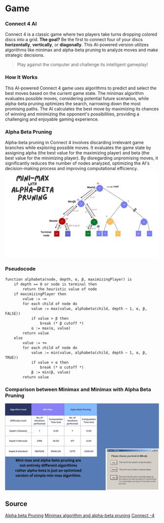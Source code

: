 # Game
### Connect 4 AI 

Connect 4 is a classic game where two players take turns dropping colored discs into a grid. **The goal?** Be the first to connect four of your discs **horizontally**, **vertically**, or **diagonally**. This AI-powered version utilizes algorithms like minimax and alpha-beta pruning to analyze moves and make strategic decisions. 
> Play against the computer and challenge its intelligent gameplay!

### How It Works

This AI-powered Connect 4 game uses algorithms to predict and select the best moves based on the current game state. The minimax algorithm evaluates possible moves, considering potential future scenarios, while alpha-beta pruning optimizes the search, narrowing down the most promising paths. The AI calculates the best move by maximizing its chances of winning and minimizing the opponent's possibilities, providing a challenging and enjoyable gaming experience.


### Alpha Beta Pruning

Alpha-beta pruning in Connect 4 involves discarding irrelevant game branches while exploring possible moves. It evaluates the game state by assigning alpha (the best value for the maximizing player) and beta (the best value for the minimizing player). By disregarding unpromising moves, it significantly reduces the number of nodes analyzed, optimizing the AI's decision-making process and improving computational efficiency.
<img src="./asset/minimax with alpha beta pruning .jpg">


### Pseudocode
```
function alphabeta(node, depth, α, β, maximizingPlayer) is
    if depth == 0 or node is terminal then
        return the heuristic value of node
    if maximizingPlayer then
        value := −∞
        for each child of node do
            value := max(value, alphabeta(child, depth − 1, α, β, FALSE))
            if value > β then
                break (* β cutoff *)
            α := max(α, value)
        return value
    else
        value := +∞
        for each child of node do
            value := min(value, alphabeta(child, depth − 1, α, β, TRUE))
            if value < α then
                break (* α cutoff *)
            β := min(β, value)
        return value
```

### Comparison between Minimax and Minimax with Alpha Beta Pruning

<img src="./asset/Comparison M vs MAP.jpg">

## Source
[Alpha beta Pruning](https://en.wikipedia.org/wiki/Alpha%E2%80%93beta_pruning)
[Minimax algorithm and alpha-beta pruning](https://medium.com/@aaronbrennan.brennan/minimax-algorithm-and-alpha-beta-pruning-646beb01566c)
[Connect -4](http://www-personal.engin.umd.umich.edu/~shaout/connect4.pdf)


